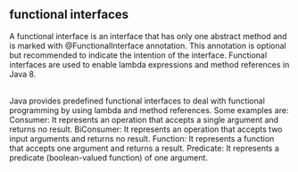 ## functional interfaces

A functional interface is an interface that has only one abstract method and is marked with @FunctionalInterface annotation. This annotation is optional but recommended to indicate the intention of the interface. 
Functional interfaces are used to enable lambda expressions and method references in Java 8.

<br>
Java provides predefined functional interfaces to deal with functional programming by using lambda and method references.
Some examples are: <br>
Consumer<T>: It represents an operation that accepts a single argument and returns no result.
BiConsumer<T,U>: It represents an operation that accepts two input arguments and returns no result.
Function<T,R>: It represents a function that accepts one argument and returns a result.
Predicate<T>: It represents a predicate (boolean-valued function) of one argument.

